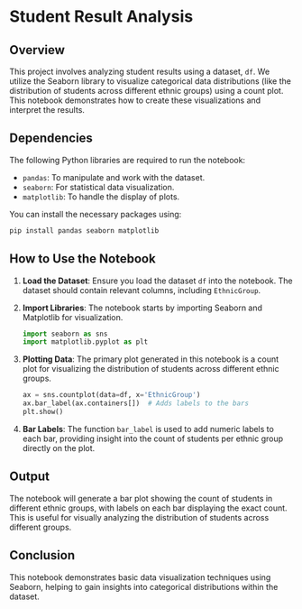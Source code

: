 
# Student Result Analysis

## Overview

This project involves analyzing student results using a dataset, `df`. We utilize the Seaborn library to visualize categorical data distributions (like the distribution of students across different ethnic groups) using a count plot. This notebook demonstrates how to create these visualizations and interpret the results.

## Dependencies

The following Python libraries are required to run the notebook:
- `pandas`: To manipulate and work with the dataset.
- `seaborn`: For statistical data visualization.
- `matplotlib`: To handle the display of plots.

You can install the necessary packages using:

```bash
pip install pandas seaborn matplotlib
```

## How to Use the Notebook

1. **Load the Dataset**: Ensure you load the dataset `df` into the notebook. The dataset should contain relevant columns, including `EthnicGroup`.

2. **Import Libraries**: The notebook starts by importing Seaborn and Matplotlib for visualization.

   ```python
   import seaborn as sns
   import matplotlib.pyplot as plt
   ```

3. **Plotting Data**: The primary plot generated in this notebook is a count plot for visualizing the distribution of students across different ethnic groups.

   ```python
   ax = sns.countplot(data=df, x='EthnicGroup')
   ax.bar_label(ax.containers[])  # Adds labels to the bars
   plt.show()
   ```

4. **Bar Labels**: The function `bar_label` is used to add numeric labels to each bar, providing insight into the count of students per ethnic group directly on the plot.

## Output

The notebook will generate a bar plot showing the count of students in different ethnic groups, with labels on each bar displaying the exact count. This is useful for visually analyzing the distribution of students across different groups.

## Conclusion

This notebook demonstrates basic data visualization techniques using Seaborn, helping to gain insights into categorical distributions within the dataset.
